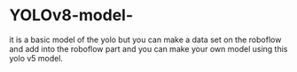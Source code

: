# YOLOv8-model-
it is a basic model of the yolo but you can make a data set on the roboflow and add into the roboflow part and you can make your own model using this yolo v5 model.

